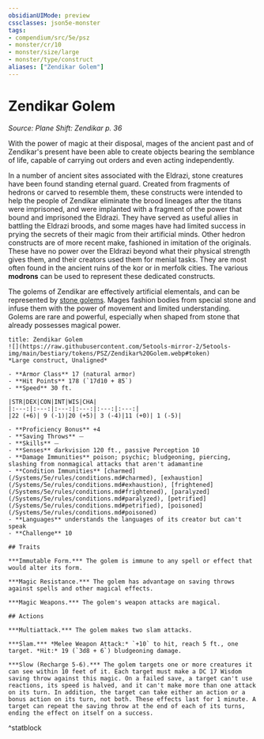 ```yaml
---
obsidianUIMode: preview
cssclasses: json5e-monster
tags:
- compendium/src/5e/psz
- monster/cr/10
- monster/size/large
- monster/type/construct
aliases: ["Zendikar Golem"]
---
```

# Zendikar Golem
*Source: Plane Shift: Zendikar p. 36*  

With the power of magic at their disposal, mages of the ancient past and of Zendikar's present have been able to create objects bearing the semblance of life, capable of carrying out orders and even acting independently.

In a number of ancient sites associated with the Eldrazi, stone creatures have been found standing eternal guard. Created from fragments of hedrons or carved to resemble them, these constructs were intended to help the people of Zendikar eliminate the brood lineages after the titans were imprisoned, and were implanted with a fragment of the power that bound and imprisoned the Eldrazi. They have served as useful allies in battling the Eldrazi broods, and some mages have had limited success in prying the secrets of their magic from their artificial minds. Other hedron constructs are of more recent make, fashioned in imitation of the originals. These have no power over the Eldrazi beyond what their physical strength gives them, and their creators used them for menial tasks. They are most often found in the ancient ruins of the kor or in merfolk cities. The various **modrons** can be used to represent these dedicated constructs.

The golems of Zendikar are effectively artificial elementals, and can be represented by [stone golems](/Systems/5e/bestiary/construct/stone-golem.md). Mages fashion bodies from special stone and infuse them with the power of movement and limited understanding. Golems are rare and powerful, especially when shaped from stone that already possesses magical power.

```ad-statblock
title: Zendikar Golem
![](https://raw.githubusercontent.com/5etools-mirror-2/5etools-img/main/bestiary/tokens/PSZ/Zendikar%20Golem.webp#token)
*Large construct, Unaligned*

- **Armor Class** 17 (natural armor)
- **Hit Points** 178 (`17d10 + 85`)
- **Speed** 30 ft.

|STR|DEX|CON|INT|WIS|CHA|
|:---:|:---:|:---:|:---:|:---:|:---:|
|22 (+6)| 9 (-1)|20 (+5)| 3 (-4)|11 (+0)| 1 (-5)|

- **Proficiency Bonus** +4
- **Saving Throws** ⏤
- **Skills** ⏤
- **Senses** darkvision 120 ft., passive Perception 10
- **Damage Immunities** poison; psychic; bludgeoning, piercing, slashing from nonmagical attacks that aren't adamantine
- **Condition Immunities** [charmed](/Systems/5e/rules/conditions.md#charmed), [exhaustion](/Systems/5e/rules/conditions.md#exhaustion), [frightened](/Systems/5e/rules/conditions.md#frightened), [paralyzed](/Systems/5e/rules/conditions.md#paralyzed), [petrified](/Systems/5e/rules/conditions.md#petrified), [poisoned](/Systems/5e/rules/conditions.md#poisoned)
- **Languages** understands the languages of its creator but can't speak
- **Challenge** 10

## Traits

***Immutable Form.*** The golem is immune to any spell or effect that would alter its form.

***Magic Resistance.*** The golem has advantage on saving throws against spells and other magical effects.

***Magic Weapons.*** The golem's weapon attacks are magical.

## Actions

***Multiattack.*** The golem makes two slam attacks.

***Slam.*** *Melee Weapon Attack:* `+10` to hit, reach 5 ft., one target. *Hit:* 19 (`3d8 + 6`) bludgeoning damage.

***Slow (Recharge 5-6).*** The golem targets one or more creatures it can see within 10 feet of it. Each target must make a DC 17 Wisdom saving throw against this magic. On a failed save, a target can't use reactions, its speed is halved, and it can't make more than one attack on its turn. In addition, the target can take either an action or a bonus action on its turn, not both. These effects last for 1 minute. A target can repeat the saving throw at the end of each of its turns, ending the effect on itself on a success.
```
^statblock
